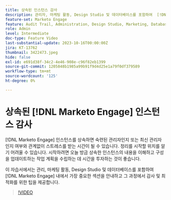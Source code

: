 ```yaml
---
title: 상속된 인스턴스 감사
description: 관리자, 마케팅 활동, Design Studio 및 데이터베이스를 포함하여  [!DNL Marketo Engage] 내에서 가장 중요한 섹션에 대해 알아봅니다. 그 과정에서 감사 및 최적화를 위한 팁을 얻을 수 있습니다.
feature-set: Marketo Engage
feature: Audit Trail, Administration, Design Studio, Marketing, Database
role: Admin
level: Intermediate
doc-type: Feature Video
last-substantial-update: 2023-10-16T00:00:00Z
jira: KT-13762
thumbnail: 3422473.jpeg
hide: false
exl-id: e691d38f-34c2-4e46-908e-c96f82eb1399
source-git-commit: 1205848b1985a99b91f9d4d25e1a79f0df379589
workflow-type: tm+mt
source-wordcount: '125'
ht-degree: 0%

---
```


# 상속된 [!DNL Marketo Engage] 인스턴스 감사

[!DNL Marketo Engage] 인스턴스를 상속하면 숙련된 관리자인지 또는 최신 관리자인지 여부와 관계없이 스트레스를 받는 시간이 될 수 있습니다. 정리를 시작할 위치를 알기 어려울 수 있습니다. 시작하려면 오늘 방금 상속한 인스턴스의 내용을 이해하고 구성을 업데이트하는 작업 계획을 수립하는 데 시간을 투자하는 것이 좋습니다.

이 자습서에서는 관리, 마케팅 활동, Design Studio 및 데이터베이스를 포함하여 [!DNL Marketo Engage] 내에서 가장 중요한 섹션을 안내하고 그 과정에서 감사 및 최적화를 위한 팁을 제공합니다.

>[!VIDEO](https://video.tv.adobe.com/v/3453029/?learn=on&captions=kor)
